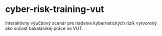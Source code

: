 # cyber-risk-training-vut
Interaktívny výučbový scenár pre riadenie kybernetických rizík vytvorený ako súčasť bakalárskej práce na VUT.
